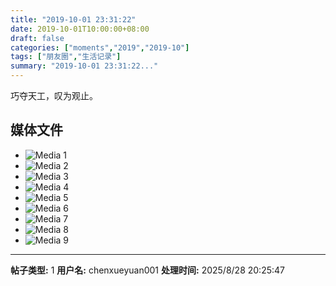 ```yaml
---
title: "2019-10-01 23:31:22"
date: 2019-10-01T10:00:00+08:00
draft: false
categories: ["moments","2019","2019-10"]
tags: ["朋友圈","生活记录"]
summary: "2019-10-01 23:31:22..."
---
```


巧夺天工，叹为观止。

## 媒体文件

- ![Media 1](/Moments/photos/2019-10-01/201910012331220.jpg)
- ![Media 2](/Moments/photos/2019-10-01/201910012331221.jpg)
- ![Media 3](/Moments/photos/2019-10-01/201910012331222.jpg)
- ![Media 4](/Moments/photos/2019-10-01/201910012331223.jpg)
- ![Media 5](/Moments/photos/2019-10-01/201910012331224.jpg)
- ![Media 6](/Moments/photos/2019-10-01/201910012331225.jpg)
- ![Media 7](/Moments/photos/2019-10-01/201910012331226.jpg)
- ![Media 8](/Moments/photos/2019-10-01/201910012331227.jpg)
- ![Media 9](/Moments/photos/2019-10-01/201910012331228.jpg)

---

**帖子类型:** 1
**用户名:** chenxueyuan001
**处理时间:** 2025/8/28 20:25:47